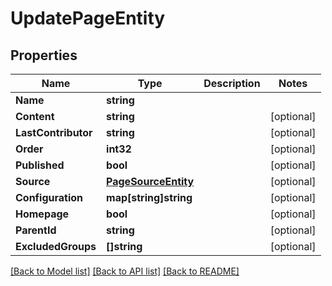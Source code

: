 # UpdatePageEntity

## Properties

Name | Type | Description | Notes
------------ | ------------- | ------------- | -------------
**Name** | **string** |  | 
**Content** | **string** |  | [optional] 
**LastContributor** | **string** |  | [optional] 
**Order** | **int32** |  | [optional] 
**Published** | **bool** |  | [optional] 
**Source** | [**PageSourceEntity**](PageSourceEntity.md) |  | [optional] 
**Configuration** | **map[string]string** |  | [optional] 
**Homepage** | **bool** |  | [optional] 
**ParentId** | **string** |  | [optional] 
**ExcludedGroups** | **[]string** |  | [optional] 

[[Back to Model list]](../README.md#documentation-for-models) [[Back to API list]](../README.md#documentation-for-api-endpoints) [[Back to README]](../README.md)


